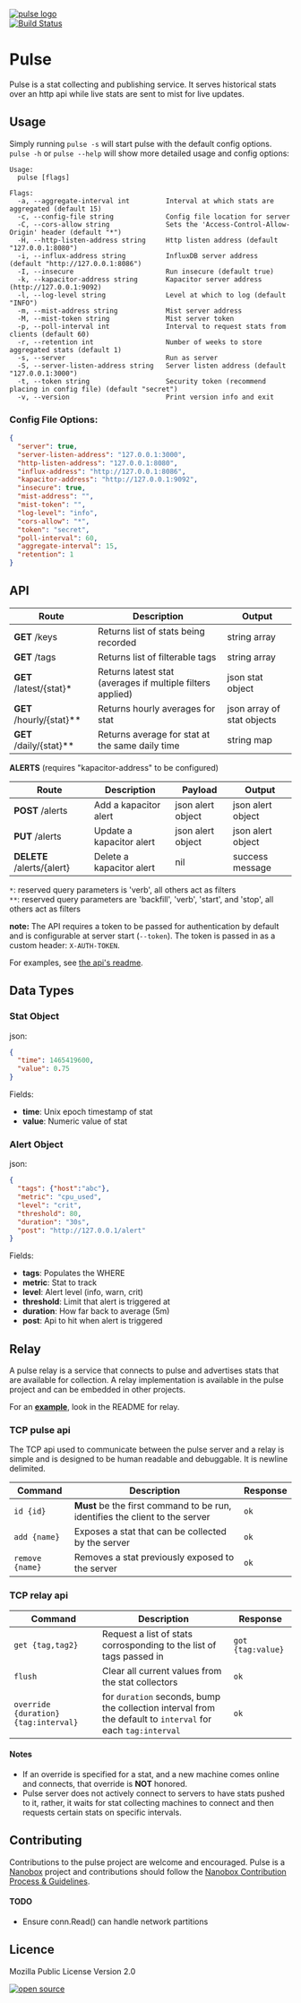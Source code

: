 [![pulse logo](http://nano-assets.gopagoda.io/readme-headers/pulse.png)](http://nanobox.io/open-source#pulse)  
[![Build Status](https://travis-ci.org/nanopack/pulse.svg)](https://travis-ci.org/nanopack/pulse)

# Pulse

Pulse is a stat collecting and publishing service. It serves historical stats over an http api while live stats are sent to mist for live updates.


## Usage

Simply running `pulse -s` will start pulse with the default config options.  
`pulse -h` or `pulse --help` will show more detailed usage and config options:

```
Usage:
  pulse [flags]

Flags:
  -a, --aggregate-interval int         Interval at which stats are aggregated (default 15)
  -c, --config-file string             Config file location for server
  -C, --cors-allow string              Sets the 'Access-Control-Allow-Origin' header (default "*")
  -H, --http-listen-address string     Http listen address (default "127.0.0.1:8080")
  -i, --influx-address string          InfluxDB server address (default "http://127.0.0.1:8086")
  -I, --insecure                       Run insecure (default true)
  -k, --kapacitor-address string       Kapacitor server address (http://127.0.0.1:9092)
  -l, --log-level string               Level at which to log (default "INFO")
  -m, --mist-address string            Mist server address
  -M, --mist-token string              Mist server token
  -p, --poll-interval int              Interval to request stats from clients (default 60)
  -r, --retention int                  Number of weeks to store aggregated stats (default 1)
  -s, --server                         Run as server
  -S, --server-listen-address string   Server listen address (default "127.0.0.1:3000")
  -t, --token string                   Security token (recommend placing in config file) (default "secret")
  -v, --version                        Print version info and exit
```

### Config File Options:
```json
{
  "server": true,
  "server-listen-address": "127.0.0.1:3000",
  "http-listen-address": "127.0.0.1:8080",
  "influx-address": "http://127.0.0.1:8086",
  "kapacitor-address": "http://127.0.0.1:9092",
  "insecure": true,
  "mist-address": "",
  "mist-token": "",
  "log-level": "info",
  "cors-allow": "*",
  "token": "secret",
  "poll-interval": 60,
  "aggregate-interval": 15,
  "retention": 1
}
```


## API

| Route | Description | Output |
| --- | --- | --- |
| **GET** /keys | Returns list of stats being recorded | string array |
| **GET** /tags | Returns list of filterable tags | string array |
| **GET** /latest/{stat}* | Returns latest stat (averages if multiple filters applied) | json stat object |
| **GET** /hourly/{stat}** | Returns hourly averages for stat | json array of stat objects |
| **GET** /daily/{stat}** | Returns average for stat at the same daily time | string map |

**ALERTS** (requires "kapacitor-address" to be configured)  

| Route | Description | Payload | Output |
| --- | --- | --- | --- |
| **POST** /alerts | Add a kapacitor alert | json alert object | json alert object |
| **PUT** /alerts | Update a kapacitor alert | json alert object | json alert object |
| **DELETE** /alerts/{alert} | Delete a kapacitor alert | nil | success message |

`*`: reserved query parameters is 'verb', all others act as filters  
`**`: reserved query parameters are 'backfill', 'verb', 'start', and 'stop', all others act as filters  

**note:** The API requires a token to be passed for authentication by default and is configurable at server start (`--token`). The token is passed in as a custom header: `X-AUTH-TOKEN`.  

For examples, see [the api's readme](api/README.md).


## Data Types
### Stat Object
json:
```json
{
  "time": 1465419600,
  "value": 0.75
}
```

Fields:
- **time**: Unix epoch timestamp of stat
- **value**: Numeric value of stat

### Alert Object
json:
```json
{
  "tags": {"host":"abc"},
  "metric": "cpu_used",
  "level": "crit",
  "threshold": 80,
  "duration": "30s",
  "post": "http://127.0.0.1/alert"
}
```

Fields:
- **tags**: Populates the WHERE
- **metric**: Stat to track
- **level**: Alert level (info, warn, crit)
- **threshold**: Limit that alert is triggered at
- **duration**: How far back to average (5m)
- **post**: Api to hit when alert is triggered


## Relay

A pulse relay is a service that connects to pulse and advertises stats that are available for collection. A relay implementation is available in the pulse project and can be embedded in other projects.  

For an [**example**](relay/README.md), look in the README for relay.

### TCP pulse api
The TCP api used to communicate between the pulse server and a relay is simple and is designed to be human readable and debuggable. It is newline delimited.

| Command | Description | Response |
| --- | --- | --- |
| `id {id}` | **Must** be the first command to be run, identifies the client to the server | `ok` |
| `add {name}` | Exposes a stat that can be collected by the server | `ok` |
| `remove {name}` | Removes a stat previously exposed to the server | `ok` |


### TCP relay api
| Command | Description | Response |
| --- | --- | --- |
| `get {tag,tag2}` | Request a list of stats corrosponding to the list of tags passed in | `got {tag:value}` |
| `flush` | Clear all current values from the stat collectors | `ok` |
| `override {duration} {tag:interval}` | for `duration` seconds, bump the collection interval from the default to `interval` for each `tag:interval` | `ok` |

#### Notes
- If an override is specified for a stat, and a new machine comes online and connects, that override is **NOT** honored.
- Pulse server does not actively connect to servers to have stats pushed to it, rather, it waits for stat collecting machines to connect and then requests certain stats on specific intervals.


## Contributing

Contributions to the pulse project are welcome and encouraged. Pulse is a [Nanobox](https://nanobox.io) project and contributions should follow the [Nanobox Contribution Process & Guidelines](https://docs.nanobox.io/contributing/).

#### TODO
- Ensure conn.Read() can handle network partitions

## Licence

Mozilla Public License Version 2.0

[![open source](http://nano-assets.gopagoda.io/open-src/nanobox-open-src.png)](http://nanobox.io/open-source)
